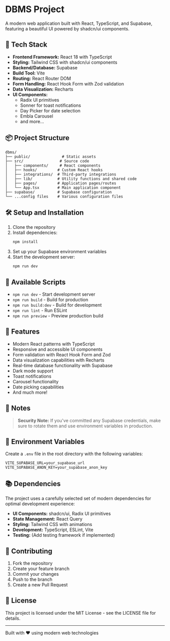 # DBMS Project

A modern web application built with React, TypeScript, and Supabase, featuring a beautiful UI powered by shadcn/ui components.

## 🚀 Tech Stack

- **Frontend Framework:** React 18 with TypeScript
- **Styling:** Tailwind CSS with shadcn/ui components
- **Backend/Database:** Supabase
- **Build Tool:** Vite
- **Routing:** React Router DOM
- **Form Handling:** React Hook Form with Zod validation
- **Data Visualization:** Recharts
- **UI Components:**
  - Radix UI primitives
  - Sonner for toast notifications
  - Day Picker for date selection
  - Embla Carousel
  - and more...

## 📦 Project Structure

```
dbms/
├── public/              # Static assets
├── src/                # Source code
│   ├── components/     # React components
│   ├── hooks/         # Custom React hooks
│   ├── integrations/  # Third-party integrations
│   ├── lib/           # Utility functions and shared code
│   ├── pages/         # Application pages/routes
│   └── App.tsx        # Main application component
├── supabase/          # Supabase configuration
└── ...config files    # Various configuration files
```

## 🛠️ Setup and Installation

1. Clone the repository
2. Install dependencies:
   ```bash
   npm install
   ```
3. Set up your Supabase environment variables
4. Start the development server:
   ```bash
   npm run dev
   ```

## 🔧 Available Scripts

- `npm run dev` - Start development server
- `npm run build` - Build for production
- `npm run build:dev` - Build for development
- `npm run lint` - Run ESLint
- `npm run preview` - Preview production build

## 🎨 Features

- Modern React patterns with TypeScript
- Responsive and accessible UI components
- Form validation with React Hook Form and Zod
- Data visualization capabilities with Recharts
- Real-time database functionality with Supabase
- Dark mode support
- Toast notifications
- Carousel functionality
- Date picking capabilities
- And much more!

## 📝 Notes

> **Security Note:** If you've committed any Supabase credentials, make sure to rotate them and use environment variables in production.

## 🔐 Environment Variables

Create a `.env` file in the root directory with the following variables:

```env
VITE_SUPABASE_URL=your_supabase_url
VITE_SUPABASE_ANON_KEY=your_supabase_anon_key
```

## 📚 Dependencies

The project uses a carefully selected set of modern dependencies for optimal development experience:

- **UI Components:** shadcn/ui, Radix UI primitives
- **State Management:** React Query
- **Styling:** Tailwind CSS with animations
- **Development:** TypeScript, ESLint, Vite
- **Testing:** (Add testing framework if implemented)

## 🤝 Contributing

1. Fork the repository
2. Create your feature branch
3. Commit your changes
4. Push to the branch
5. Create a new Pull Request

## 📄 License

This project is licensed under the MIT License - see the LICENSE file for details.

---

Built with ❤️ using modern web technologies
